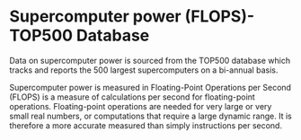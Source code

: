 # Supercomputer power (FLOPS)- TOP500 Database

Data on supercomputer power is sourced from the TOP500 database which tracks and reports the 500 largest supercomputers on a bi-annual basis. 

Supercomputer power is measured in Floating-Point Operations per Second (FLOPS) is a measure of calculations per second for floating-point operations. Floating-point operations are needed for very large or very small real numbers, or computations that require a large dynamic range. It is therefore a more accurate measured than simply instructions per second.